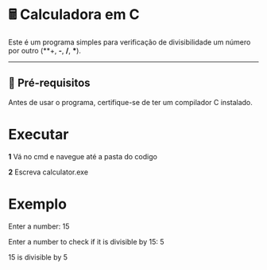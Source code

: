 # 🖩 Calculadora em C  

Este é um programa simples para verificação de divisibilidade um número por outro (**+, **-**, **/**, **\***).  

---

## 🔧 **Pré-requisitos**  

Antes de usar o programa, certifique-se de ter um compilador C instalado.
# **Executar**

**1** Vá no cmd e navegue até a pasta do codigo 

**2** Escreva calculator.exe

# **Exemplo**
Enter a number:  15

Enter a number to check if it is divisible by 15:  5

15 is divisible by 5

